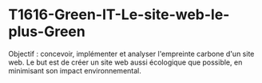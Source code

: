 # T1616-Green-IT-Le-site-web-le-plus-Green
Objectif : concevoir, implémenter et analyser l'empreinte carbone d'un site web. Le but est de créer un site web aussi écologique que possible, en minimisant son impact environnemental.
